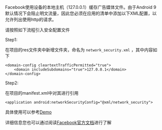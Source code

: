 
Facebook使用设备的本地主机（127.0.0.1）缓存广告媒体文件。由于Android 9默认情况下会阻止明文流量，因此您必须在应用的清单中添加以下XML配置，以允许列出使用http的请求。

请按照如下流程引入安全配置文件

Step1:

在项目的res文件夹中新增文件夹，命名为  `network_security.xml` ，其中内容如下

```
<domain-config cleartextTrafficPermitted="true">
	<domain includeSubdomains="true">127.0.0.1</domain>
</domain-config>        
```
 
Step2:

在项目的manifest.xml中对其进行引用

```
<application android:networkSecurityConfig="@xml/network_security">
```

具体使用可以参考[Demo](https://github.com/Avid-ly/Avidly-Android-MSSDK-AndroidStudio/blob/master/app/src/main/AndroidManifest.xml "Demo")

详细信息您也可以通过阅读[Facebook官方文档](https://developers.facebook.com/docs/audience-network/android-network-security-config "Facebook官方文档")进行了解
